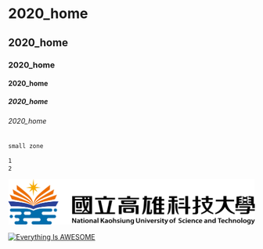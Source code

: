 # 2020_home
## 2020_home
### 2020_home
#### 2020_home
##### 2020_home
###### 2020_home

`small zone`
```big zone
1
2
```
![NKUST](nkust.png "NKUST")


[![Everything Is AWESOME](https://img.youtube.com/vi/StTqXEQ2l-Y/0.jpg)](https://www.youtube.com/watch?v=StTqXEQ2l-Y "Everything Is AWESOME")
